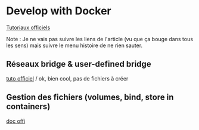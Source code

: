 # Develop with Docker

[Tutoriaux officiels](https://docs.docker.com/develop/)

Note : Je ne vais pas suivre les liens de l'article (vu que ça bouge dans tous les sens) mais suivre le menu histoire de ne rien sauter.



## Réseaux bridge & user-defined bridge

[tuto officiel](https://docs.docker.com/network/network-tutorial-standalone/) / ok, bien cool, pas de fichiers à créer



## Gestion des fichiers (volumes, bind, store in containers)

[doc offi](https://docs.docker.com/storage/)